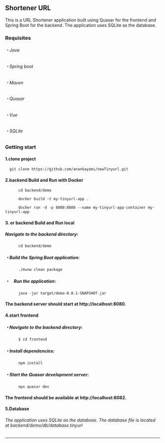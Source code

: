 ## Shortener URL
This is a URL Shortener application built using Quasar for the frontend and Spring Boot for the backend. The application uses SQLite as the database.
###   Requisites
######      ・Java 
######      ・Spring boot
######      ・Maven
######      ・Quasar
######      ・Vue
######      ・SQLite

### Getting start
####    1.clone project 
  ```
    git clone https://github.com/anankayami/newTinyurl.git
  ```

####    2.backend Build and Run with Docker
```
      cd backend/demo
```
```
      docker build -t my-tinyurl-app .
```
```
      docker run -d -p 8080:8080 --name my-tinyurl-app-container my-tinyurl-app 
```

####     3. or backend Build and Run local
#####       Navigate to the backend directory:
```
      cd backend/demo
```
#####    ・Build the Spring Boot application:
```
      ./mvnw clean package
```
#####    ・　Run the application:
```
      java -jar target/demo-0.0.1-SNAPSHOT.jar
```
#### The backend server should start at http://localhost:8080.

####     4.start frontend 
#####       ・Navigate to the backend directory:
```
      $ cd frontend
```
#####    ・Install dependencies:
```
      npm install
```
#####    ・Start the Quasar development server:
```
      npx quasar dev
  ```
####  The frontend should be available at http://localhost:8082.
####    5.Database
###### The application uses SQLite as the database. The database file is located at backend/demo/db/database.tinyurl
------------------------------------------------------------




